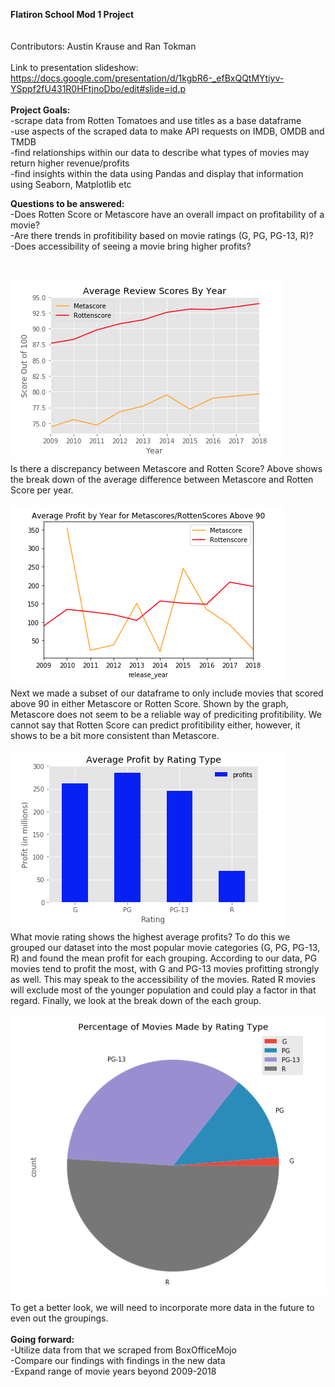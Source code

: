 <b>Flatiron School Mod 1 Project</b><br>
<br>
<br>
Contributors: Austin Krause and Ran Tokman<br><br>
Link to presentation slideshow: https://docs.google.com/presentation/d/1kgbR6-_efBxQQtMYtiyv-YSppf2fU431R0HFtjnoDbo/edit#slide=id.p<br>
<br>
<b>Project Goals:</b><br>
  -scrape data from Rotten Tomatoes and use titles as a base dataframe<br>
  -use aspects of the scraped data to make API requests on IMDB, OMDB and TMDB<br>
  -find relationships within our data to describe what types of movies may return higher revenue/profits<br>
  -find insights within the data using Pandas and display that information using Seaborn, Matplotlib etc

<b>Questions to be answered:</b><br>
  -Does Rotten Score or Metascore have an overall impact on profitability of a movie?<br>
  -Are there trends in profitibility based on movie ratings (G, PG, PG-13, R)? <br>
  -Does accessibility of seeing a movie bring higher profits?<br>
  <br><br>
  
  
  ![graph_1](mod_1_pic_1.png)<br>
  Is there a discrepancy between Metascore and Rotten Score? Above shows the break down of the average difference between Metascore and Rotten Score per year.<br><br>
  ![graph_2](mod_1_pic_2.png)<br>
  Next we made a subset of our dataframe to only include movies that scored above 90 in either Metascore or Rotten Score. Shown by the graph, Metascore does not seem to be a reliable way of prediciting profitibility. We cannot say that Rotten Score can predict profitibility either, however, it shows to be a bit more consistent than Metascore.<br><br>
  ![graph_3](mod_1_pic_4.png)<br>
  What movie rating shows the highest average profits? To do this we grouped our dataset into the most popular movie categories (G, PG, PG-13, R) and found the mean profit for each grouping. According to our data, PG movies tend to profit the most, with G and PG-13 movies profitting strongly as well. This may speak to the accessibility of the movies. Rated R movies will exclude most of the younger population and could play a factor in that regard. Finally, we look at the break down of the each group.<br><br>
  ![graph_4](mod_1_pic_3.png)<br>
  To get a better look, we will need to incorporate more data in the future to even out the groupings. <br><br>
<b>Going forward:</b><br>
  -Utilize data from that we scraped from BoxOfficeMojo<br>
  -Compare our findings with findings in the new data<br>
  -Expand range of movie years beyond 2009-2018<br>
